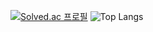 [![Solved.ac 프로필](http://mazassumnida.wtf/api/v2/generate_badge?boj=jw1211)](https://solved.ac/jw1211)
![Top Langs](https://github-readme-stats.vercel.app/api/top-langs/?username=wodnj5&theme=dark)

<!--
**wodnj5/wodnj5** is a ✨ _special_ ✨ repository because its `README.md` (this file) appears on your GitHub profile.

Here are some ideas to get you started:

- 🔭 I’m currently working on ...
- 🌱 I’m currently learning ...
- 👯 I’m looking to collaborate on ...
- 🤔 I’m looking for help with ...
- 💬 Ask me about ...
- 📫 How to reach me: ...
- 😄 Pronouns: ...
- ⚡ Fun fact: ...
-->
